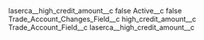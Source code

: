 <?xml version="1.0" encoding="UTF-8"?>
<CustomMetadata xmlns="http://soap.sforce.com/2006/04/metadata" xmlns:xsi="http://www.w3.org/2001/XMLSchema-instance" xmlns:xsd="http://www.w3.org/2001/XMLSchema">
    <label>laserca__high_credit_amount__c</label>
    <protected>false</protected>
    <values>
        <field>Active__c</field>
        <value xsi:type="xsd:boolean">false</value>
    </values>
    <values>
        <field>Trade_Account_Changes_Field__c</field>
        <value xsi:type="xsd:string">high_credit_amount__c</value>
    </values>
    <values>
        <field>Trade_Account_Field__c</field>
        <value xsi:type="xsd:string">laserca__high_credit_amount__c</value>
    </values>
</CustomMetadata>
